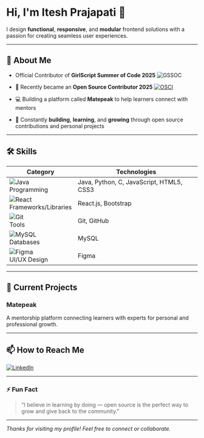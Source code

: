 # Hi, I'm Itesh Prajapati 👋

I design **functional**, **responsive**, and **modular** frontend solutions with a passion for creating seamless user experiences.

---

## 🚀 About Me

- Official Contributor of **GirlScript Summer of Code  2025**
  ![GSSOC](https://img.shields.io/badge/GSSOC-GirlScript%20Summer%20of%20Code%20India-blue?style=flat&logo=opensourceinitiative&logoColor=white)

- 🎉 Recently became an **Open Source Contributor 2025**
  [![OSCI](https://img.shields.io/badge/OSCI-Open%20Source%20Connect%20India-blue?style=flat&logo=opensourceinitiative&logoColor=white)](https://oscilabs.in/)  
- 💻 Building a platform called **Matepeak** to help learners connect with mentors
- 🌱 Constantly **building**, **learning**, and **growing** through open source contributions and personal projects

---

## 🛠️ Skills

| Category          | Technologies                                  |
|-------------------|-----------------------------------------------|
| ![Java](https://img.shields.io/badge/Java-ED8B00?style=for-the-badge&logo=java&logoColor=white) <br> Programming       | Java, Python, C, JavaScript, HTML5, CSS3      |
| ![React](https://img.shields.io/badge/React-20232A?style=for-the-badge&logo=react&logoColor=61DAFB) <br> Frameworks/Libraries | React.js, Bootstrap                          |
| ![Git](https://img.shields.io/badge/Git-F05032?style=for-the-badge&logo=git&logoColor=white) <br> Tools             | Git, GitHub                                   |
| ![MySQL](https://img.shields.io/badge/MySQL-4479A1?style=for-the-badge&logo=mysql&logoColor=white) <br> Databases         | MySQL                                         |
| ![Figma](https://img.shields.io/badge/Figma-F24E1E?style=for-the-badge&logo=figma&logoColor=white) <br> UI/UX Design      | Figma                                         |

---

## 🔭 Current Projects

### Matepeak

A mentorship platform connecting learners with experts for personal and professional growth.

---

## 📫 How to Reach Me

[![LinkedIn](https://img.shields.io/badge/LinkedIn-0A66C2?style=for-the-badge&logo=linkedin&logoColor=white)](https://linkedin.com/in/iteshprajapati)

---

### ⚡ Fun Fact

> "I believe in learning by doing — open source is the perfect way to grow and give back to the community."

---

*Thanks for visiting my profile! Feel free to connect or collaborate.*

